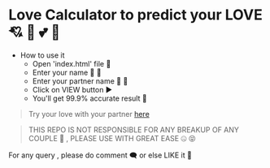 # Love Calculator to predict your LOVE :cupid: :heartbeat: :two_hearts: :love_letter:

- How to use it
	- Open 'index.html' file :page_facing_up:
	- Enter your name :boy: :girl:
	- Enter your partner name :girl: :boy:
	- Click on VIEW button :arrow_forward:
	- You'll get 99.9% accurate result :hugs:

> Try your love with your partner [here](https://checklove.netlify.app/)

> THIS REPO IS NOT RESPONSIBLE FOR ANY BREAKUP OF ANY COUPLE :100: , PLEASE USE WITH GREAT EASE :zipper_mouth_face: :stuck_out_tongue_closed_eyes:

For any query , please do comment :left_speech_bubble: or else LIKE it :black_heart:

